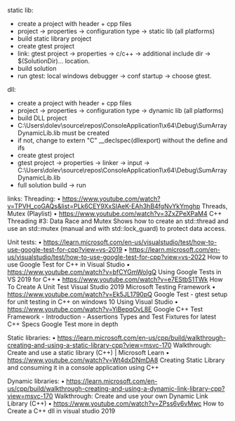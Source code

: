 static lib:

- create a project with header + cpp files
- project -> properties -> configuration type -> static lib (all platforms)
- build static library project
- create gtest project
- link: gtest project -> properties -> c/c++ -> additional include dir -> $(SolutionDir)... location.
- build solution
- run gtest: local windows debugger -> conf startup -> choose gtest.

dll:

- create a project with header + cpp files
- project -> properties -> configuration type -> dynamic lib (all platforms)
- build DLL project
- C:\Users\dolev\source\repos\ConsoleApplication1\x64\Debug\SumArrayDynamicLib.lib must be created
- if not, change to extern "C" __declspec(dllexport) without the define and ifs
- create gtest project
- gtest project -> properties -> linker -> input -> C:\Users\dolev\source\repos\ConsoleApplication1\x64\Debug\SumArrayDynamicLib.lib
- full solution build -> run


links:
Threading:
•	https://www.youtube.com/watch?v=TPVH_coGAQs&list=PLk6CEY9XxSIAeK-EAh3hB4fgNvYkYmghp
Threads, Mutex (Playlist)
•	https://www.youtube.com/watch?v=3ZxZPeXPaM4
C++ Threading #3: Data Race and Mutex
Shows how to create an std::thread and use an std::mutex (manual and with std::lock_guard) to protect data access.

Unit tests:
•	https://learn.microsoft.com/en-us/visualstudio/test/how-to-use-google-test-for-cpp?view=vs-2019
•	https://learn.microsoft.com/en-us/visualstudio/test/how-to-use-google-test-for-cpp?view=vs-2022 
How to use Google Test for C++ in Visual Studio
•	https://www.youtube.com/watch?v=bfCYGmWoIgQ
Using Google Tests in VS 2019 for C++
•	https://www.youtube.com/watch?v=e7EStbS1TWk
How To Create A Unit Test Visual Studio 2019
Microsoft Testing Framework
•	https://www.youtube.com/watch?v=Ek5JL1790pQ
Google Test - gtest setup for unit testing in C++ on windows 10 Using Visual Studio
•	https://www.youtube.com/watch?v=YiBepqOvL8E
Google C++ Test Framework - Introduction - Assertions Types and Test Fixtures for latest C++ Specs
Google Test more in depth

Static libraries:
•	https://learn.microsoft.com/en-us/cpp/build/walkthrough-creating-and-using-a-static-library-cpp?view=msvc-170
Walkthrough: Create and use a static library (C++) | Microsoft Learn
•	https://www.youtube.com/watch?v=Wt4dxDNmDA8
Creating Static Library and consuming it in a console application using C++

Dynamic libraries:
•	https://learn.microsoft.com/en-us/cpp/build/walkthrough-creating-and-using-a-dynamic-link-library-cpp?view=msvc-170
Walkthrough: Create and use your own Dynamic Link Library (C++)
•	https://www.youtube.com/watch?v=ZPss6v6vMwc
How to Create a C++ dll in visual studio 2019
